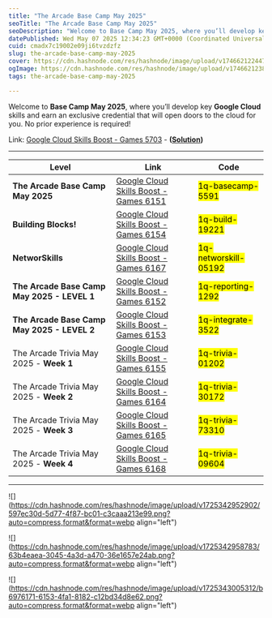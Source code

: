 ```yaml
---
title: "The Arcade Base Camp May 2025"
seoTitle: "The Arcade Base Camp May 2025"
seoDescription: "Welcome to Base Camp May 2025, where you’ll develop key Google Cloud skills and earn an exclusive credential that will open doors to the cloud for you. No p"
datePublished: Wed May 07 2025 12:34:23 GMT+0000 (Coordinated Universal Time)
cuid: cmadx7c19002e09ji6tvzdzfz
slug: the-arcade-base-camp-may-2025
cover: https://cdn.hashnode.com/res/hashnode/image/upload/v1746621224475/d07e92b5-bdd2-473e-a46a-b879a79ed0c3.png
ogImage: https://cdn.hashnode.com/res/hashnode/image/upload/v1746621238111/4e77fc03-ffd0-4c45-b1bc-565d677b25fa.png
tags: the-arcade-base-camp-may-2025

---
```


Welcome to **Base Camp May 2025**, where you’ll develop key **Google Cloud** skills and earn an exclusive credential that will open doors to the cloud for you. No prior experience is required!

Link: [Google Cloud Skills Boost - Games 5703](https://www.cloudskillsboost.google/games/5703/labs/36448) - **(**[**Solution**](https://eplus.dev/start-here-dont-skip-this-arcade-lab)**)**

---

| **Level** | **Link** | **Code** |
| --- | --- | --- |
| **The Arcade Base Camp May 2025** | [Google Cloud Skills Boost - Games 6151](https://www.cloudskillsboost.google/games/6151) | <mark>1q-basecamp-5591</mark> |
| **Building Blocks!** | [Google Cloud Skills Boost - Games 6154](https://www.cloudskillsboost.google/games/6154) | <mark>1q-build-19221</mark> |
| **NetworSkills** | [Google Cloud Skills Boost - Games 6167](https://www.cloudskillsboost.google/games/6167) | <mark>1q-networskill-05192</mark> |
| **The Arcade Base Camp May 2025 - LEVEL 1** | [Google Cloud Skills Boost - Games 6152](https://www.cloudskillsboost.google/games/6152) | <mark>1q-reporting-1292</mark> |
| **The Arcade Base Camp May 2025 - LEVEL 2** | [Google Cloud Skills Boost - Games 6153](https://www.cloudskillsboost.google/games/6153) | <mark>1q-integrate-3522</mark> |
| The Arcade Trivia May 2025 - **Week 1** | [Google Cloud Skills Boost - Games 6155](https://www.cloudskillsboost.google/games/6155) | <mark>1q-trivia-01202</mark> |
| The Arcade Trivia May 2025 - **Week 2** | [Google Cloud Skills Boost - Games 6164](https://www.cloudskillsboost.google/games/6164) | <mark>1q-trivia-30172</mark> |
| The Arcade Trivia May 2025 - **Week 3** | [Google Cloud Skills Boost - Games 6165](https://www.cloudskillsboost.google/games/6165) | <mark>1q-trivia-73310</mark> |
| The Arcade Trivia May 2025 - **Week 4** | [Google Cloud Skills Boost - Games 6168](https://www.cloudskillsboost.google/games/6168) | <mark>1q-trivia-09604</mark> |

---

![](https://cdn.hashnode.com/res/hashnode/image/upload/v1725342952902/597ec30d-5d77-4f87-bc01-c3caaa213e99.png?auto=compress,format&format=webp align="left")

![](https://cdn.hashnode.com/res/hashnode/image/upload/v1725342958783/63b4eaea-3045-4a3d-a470-36e1657e24ab.png?auto=compress,format&format=webp align="left")

![](https://cdn.hashnode.com/res/hashnode/image/upload/v1725343005312/b6976171-6153-4fa1-8182-c12bd34d8e62.png?auto=compress,format&format=webp align="left")